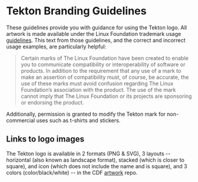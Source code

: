 # Tekton Branding Guidelines

These guidelines provide you with guidance for using the Tekton logo.
All artwork is made available under the Linux Foundation trademark usage
[guidelines](https://www.linuxfoundation.org/trademark-usage/). This text from
those guidelines, and the correct and incorrect usage examples, are particularly
helpful:
>Certain marks of The Linux Foundation have been created to enable you to
>communicate compatibility or interoperability of software or products. In
>addition to the requirement that any use of a mark to make an assertion of
>compatibility must, of course, be accurate, the use of these marks must
>avoid confusion regarding The Linux Foundation’s association with the
>product. The use of the mark cannot imply that The Linux Foundation or
>its projects are sponsoring or endorsing the product.

Additionally, permission is granted to modify the Tekton mark for non-commercial uses such as t-shirts and stickers.

## Links to logo images
The Tekton logo is available in 2 formats (PNG & SVG), 3 layouts --
horizontal (also known as landscape format), stacked (which is closer to
square), and icon (which does not include the name and is square), and 3
colors (color/black/white) -- in the
CDF [artwork](https://github.com/cdfoundation/artwork/tree/master/tekton)
repo.

